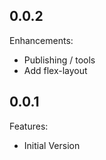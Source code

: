 ## 0.0.2

Enhancements:

  - Publishing / tools
  - Add flex-layout

## 0.0.1

Features:

  - Initial Version
